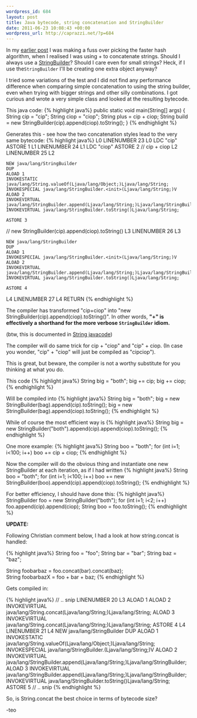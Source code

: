 ```yaml
--- 
wordpress_id: 684
layout: post
title: Java bytecode, string concatenation and StringBuilder
date: 2011-06-23 10:08:43 +00:00
wordpress_url: http://caprazzi.net/?p=684
---
```

In my [earlier 
post](http://caprazzi.net/posts/evaluating-relative-speed-of-java-digest-hashing-algorithms/) 
I was making a fuss over picking the faster hash algorithm, when I realised I 
was using + to concatenate strings. Should I always use a 
[StringBuilder](http://download.oracle.com/javase/1.5.0/docs/api/java/lang/StringBuilder.html)? Should I care even for small strings? Heck, if I use the``StringBuilder`` I'll be creating one extra object anyway?

I tried some variations of the test and I did not find any performance 
difference when comparing simple concatenation to using the string builder, 
even when trying with bigger strings and other silly combinations. I got
curious and wrote a very simple class and looked at the resulting bytecode.

This java code:
{% highlight java%}
public static void main(String[] args) {
	String cip = "cip";
	String ciop = "ciop";
	String plus = cip + ciop;
	String build = new StringBuilder(cip).append(ciop).toString();
}
{% endhighlight %}

Generates this - see how the two concatenation styles lead to the very same bytecode:
{% highlight java%}
 L0
    LINENUMBER 23 L0
    LDC "cip"
    ASTORE 1
   L1
    LINENUMBER 24 L1
    LDC "ciop"
    ASTORE 2
// cip + ciop
   L2
    LINENUMBER 25 L2

    NEW java/lang/StringBuilder
    DUP
    ALOAD 1
    INVOKESTATIC java/lang/String.valueOf(Ljava/lang/Object;)Ljava/lang/String;
    INVOKESPECIAL java/lang/StringBuilder.<init>(Ljava/lang/String;)V
    ALOAD 2
    INVOKEVIRTUAL java/lang/StringBuilder.append(Ljava/lang/String;)Ljava/lang/StringBuilder;
    INVOKEVIRTUAL java/lang/StringBuilder.toString()Ljava/lang/String;

    ASTORE 3
// new StringBuilder(cip).append(ciop).toString()
   L3
    LINENUMBER 26 L3

    NEW java/lang/StringBuilder
    DUP
    ALOAD 1
    INVOKESPECIAL java/lang/StringBuilder.<init>(Ljava/lang/String;)V
    ALOAD 2
    INVOKEVIRTUAL java/lang/StringBuilder.append(Ljava/lang/String;)Ljava/lang/StringBuilder;
    INVOKEVIRTUAL java/lang/StringBuilder.toString()Ljava/lang/String;

    ASTORE 4
   L4
    LINENUMBER 27 L4
    RETURN
{% endhighlight %}

The compiler has transformed "cip+ciop" into "new StringBuilder(cip).append(ciop).toString()". 
In other words, **"+" is effectively a shorthand for the more verbose ``StringBuilder`` idiom.**

(btw, this is documented in [String javacode](http://download.oracle.com/javase/1.4.2/docs/api/java/lang/String.html))

The compiler will do same trick for cip + "ciop" and "cip" + ciop. (In case you wonder, "cip" + "ciop" will just be compiled as "cipciop").

This is great, but beware, the compiler is not a worthy substitute for you thinking at what you do. 

This code
{% highlight java%}
String big = "both";
big += cip;
big += ciop;
{% endhighlight %}

Will be compiled into
{% highlight java%}
String big = "both";
big = new StringBuilder(bag).append(cip).toString();
big = new StringBuilder(bag).append(ciop).toString();
{% endhighlight %}

While of course the most efficient way is 
{% highlight java%}
String big = new StringBuilder("both").append(cip).append(ciop).toString();
{% endhighlight %}


One more example:
{% highlight java%}
String boo = "both";
for (int i=1; i<100; i++)
     boo += cip + ciop;
{% endhighlight %}

Now the compiler will do the obvious thing and instantiate one new StringBuilder at each iteration, as if I had written
{% highlight java%}
String boo = "both";
for (int i=1; i<100; i++)
     boo += new StringBuilder(boo).append(cip).append(ciop).toString();
{% endhighlight %}

For better efficiency, I should have done this:
{% highlight java%}
StringBuilder foo = new StringBuilder("both");
for (int i=1; i<2; i++)
    foo.append(cip).append(ciop);
String boo = foo.toString();
{% endhighlight %}

**UPDATE:**

Following Christian comment below, I had a look at how string.concat is handled:

{% highlight java%}
String foo = "foo";
String bar = "bar";
String baz = "baz";

String foobarbaz = foo.concat(bar).concat(baz);		
String foobarbazX = foo + bar + baz;
{% endhighlight %}

Gets compiled in:

{% highlight java%}
// .. snip
   LINENUMBER 20 L3
    ALOAD 1
    ALOAD 2
    INVOKEVIRTUAL java/lang/String.concat(Ljava/lang/String;)Ljava/lang/String;
    ALOAD 3
    INVOKEVIRTUAL java/lang/String.concat(Ljava/lang/String;)Ljava/lang/String;
    ASTORE 4
   L4
    LINENUMBER 21 L4
    NEW java/lang/StringBuilder
    DUP
    ALOAD 1
    INVOKESTATIC java/lang/String.valueOf(Ljava/lang/Object;)Ljava/lang/String;
    INVOKESPECIAL java/lang/StringBuilder.<init>(Ljava/lang/String;)V
    ALOAD 2
    INVOKEVIRTUAL java/lang/StringBuilder.append(Ljava/lang/String;)Ljava/lang/StringBuilder;
    ALOAD 3
    INVOKEVIRTUAL java/lang/StringBuilder.append(Ljava/lang/String;)Ljava/lang/StringBuilder;
    INVOKEVIRTUAL java/lang/StringBuilder.toString()Ljava/lang/String;
    ASTORE 5
// .. snip
{% endhighlight %}

So, is String.concat the best choice in terms of bytecode size?

-teo

